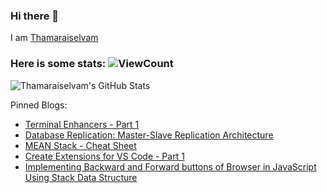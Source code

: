### Hi there 👋

I am [Thamaraiselvam](https://thamaraiselvam.dev)

### Here is some stats:  ![ViewCount](https://views.whatilearened.today/views/github/thamaraiselvam/thamaraiselvam.svg)

![Thamaraiselvam's GitHub Stats](https://github-readme-stats.vercel.app/api?username=thamaraiselvam&show_icons=true&hide_border=true&theme=tokyonight "Thamaraiselvam's GitHub Stats")

Pinned Blogs:
- [ Terminal Enhancers - Part 1](https://thamaraiselvam.dev/terminal-enhancers-part-1-cke82u68f02iryjs1hfry9xcu)
- [Database Replication: Master-Slave Replication Architecture](https://thamaraiselvam.dev/database-replication-master-slave-replication-architecture-ck66skn6r03r8kbs16egqnzvg)
- [MEAN Stack - Cheat Sheet](https://thamaraiselvam.dev/mean-stack-cheat-sheet-cjxyjol4r0019qas1c7e4pmzp)
- [Create Extensions for VS Code - Part 1](https://thamaraiselvam.dev/create-extensions-for-vs-code-part-1-cjx5r238f000t65s1ag0fdn8e)
- [Implementing Backward and Forward buttons of Browser in JavaScript Using Stack Data Structure](https://thamaraiselvam.dev/implementing-backward-and-forward-buttons-of-browser-in-javascript-using-stack-data-structure-cjujn789z001cnrs1yyc2q06w)
